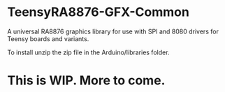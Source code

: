 # TeensyRA8876-GFX-Common
A universal RA8876 graphics library for use with SPI and 8080 drivers for Teensy boards and variants.

To install unzip the zip file in the Arduino/libraries folder.

# This is WIP. More to come.
